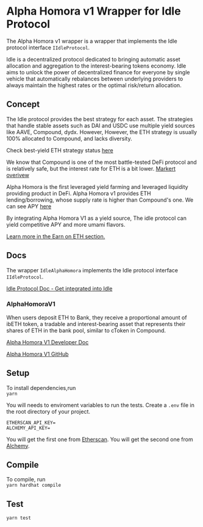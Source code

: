 # Alpha Homora v1 Wrapper for Idle Protocol

The Alpha Homora v1 wrapper is a wrapper that implements the Idle protocol interface `IIdleProtocol`.

Idle is a decentralized protocol dedicated to bringing automatic asset allocation and aggregation to the interest-bearing tokens economy. Idle aims to unlock the power of decentralized finance for everyone by single vehicle that automatically rebalances between underlying providers to always maintain the highest rates or the optimal risk/return allocation.

## Concept

The Idle protocol provides the best strategy for each asset. The strategies that handle stable assets such as DAI and USDC use multiple yield sources like AAVE, Compound, dydx. However, However, the ETH strategy is usually 100% allocated to Compound, and lacks diversity.

Check best-yield ETH strategy status [here](https://idle.finance/#/dashboard/stats/best/WETH)

We know that Compound is one of the most battle-tested DeFi protocol and is relatively safe, but the interest rate for ETH is a bit lower.
[Markert overivew](https://compound.finance/markets)

Alpha Homora is the first leveraged yield farming and leveraged liquidity providing product in DeFi.
Alpha Homora v1 provides ETH lending/borrowing, whose supply rate is higher than Compound's one. We can see APY [here](https://homora.alphafinance.io/earn)

By integrating Alpha Homora V1 as a yield source, The idle protocol can yield competitive APY and more umami flavors.

[Learn more in the Earn on ETH section.](https://alphafinancelab.gitbook.io/alpha-homora/#earn-on-eth)

## Docs

The wrapper `IdleAlphaHomora` implements the Idle protocol interface `IIdleProtocol`.

[Idle Protocol Doc - Get integrated into Idle](https://developers.idle.finance/integrators/get-integrated-into-idle)

### AlphaHomoraV1

When users deposit ETH to Bank, they receive a proportional amount of ibETH token, a tradable and interest-bearing asset that represents their shares of ETH in the bank pool, similar to cToken in Compound.

[Alpha Homora V1 Developer Doc](https://alphafinancelab.gitbook.io/alpha-homora-developer-doc/become-to-the-lender-of-alpha-homora-v1)

[Alpha Homora V1 GitHub](https://github.com/AlphaFinanceLab/alphahomora)

## Setup

To install dependencies,run  
`yarn`

You will needs to enviroment variables to run the tests.
Create a `.env` file in the root directory of your project.

```
ETHERSCAN_API_KEY=
ALCHEMY_API_KEY=
```

You will get the first one from [Etherscan](https://etherscan.io/).
You will get the second one from [Alchemy](https://dashboard.alchemyapi.io/).

## Compile

To compile, run  
`yarn hardhat compile`

## Test

`yarn test`
